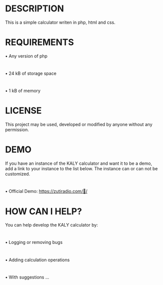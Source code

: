 # DESCRIPTION
This is a simple calculator writen in php, html and css.
# REQUIREMENTS
• Any version of php
#
• 24 kB of storage space
#
• 1 kB of memory
# LICENSE
This project may be used, developed or modified by anyone without any permission.
# DEMO
If you have an instance of the KALY calculator and want it to be a demo, add a link to your instance to the list below.
The instance can or can not be customized. 
#
• Official Demo: https://zutiradio.com/🧾/
# HOW CAN I HELP?
You can help develop the KALY calculator by:
#
• Logging or removing bugs
#
• Adding calculation operations
#
• With suggestions ...
